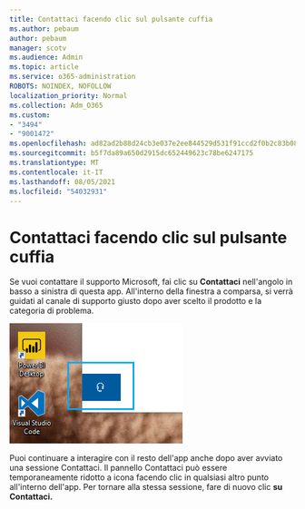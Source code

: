 ```yaml
---
title: Contattaci facendo clic sul pulsante cuffia
ms.author: pebaum
author: pebaum
manager: scotv
ms.audience: Admin
ms.topic: article
ms.service: o365-administration
ROBOTS: NOINDEX, NOFOLLOW
localization_priority: Normal
ms.collection: Adm_O365
ms.custom:
- "3494"
- "9001472"
ms.openlocfilehash: ad82ad2b88d24cb3e037e2ee844529d531f91ccd2f0b2c83b08ead9df889cc0f
ms.sourcegitcommit: b5f7da89a650d2915dc652449623c78be6247175
ms.translationtype: MT
ms.contentlocale: it-IT
ms.lasthandoff: 08/05/2021
ms.locfileid: "54032931"
---
```

# <a name="contact-us-by-clicking-the-headphone-button"></a>Contattaci facendo clic sul pulsante cuffia

Se vuoi contattare il supporto Microsoft, fai clic su **Contattaci** nell'angolo in basso a sinistra di questa app. All'interno della finestra a comparsa, si verrà guidati al canale di supporto giusto dopo aver scelto il prodotto e la categoria di problema.

![Contattaci facendo clic sull'icona della cuffia.](media/contact-us-headphone-icon.png)

Puoi continuare a interagire con il resto dell'app anche dopo aver avviato una sessione Contattaci. Il pannello Contattaci può essere temporaneamente ridotto a icona facendo clic in qualsiasi altro punto all'interno dell'app. Per tornare alla stessa sessione, fare di nuovo clic **su Contattaci.**
